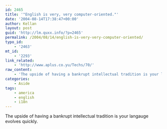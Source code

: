 ```yaml
---
id: 2465
title: '"English is very, very computer-oriented."'
date: '2004-08-14T17:38:47+00:00'
author: Kellan
layout: post
guid: 'http://lm.quxx.info/?p=2465'
permalink: /2004/08/14/english-is-very-very-computer-oriented/
typo_id:
    - '2463'
mt_id:
    - '2293'
link_related:
    - 'http://www.aplus.co.yu/Techs/70/'
raw_content:
    - 'The upside of having a bankrupt intellectual tradition is your langauge evolves quickly.'
categories:
    - Aside
tags:
    - america
    - english
    - i18n
---
```


The upside of having a bankrupt intellectual tradition is your langauge evolves quickly.